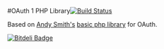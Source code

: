 #OAuth 1 PHP Library[![Build Status](https://secure.travis-ci.org/EHER/OAuth.png?branch=master)](http://travis-ci.org/EHER/OAuth)

Based on [Andy Smith's](http://term.ie/) [basic php library](http://oauth.googlecode.com/svn/code/php/) for OAuth.


[![Bitdeli Badge](https://d2weczhvl823v0.cloudfront.net/EHER/oauth/trend.png)](https://bitdeli.com/free "Bitdeli Badge")

